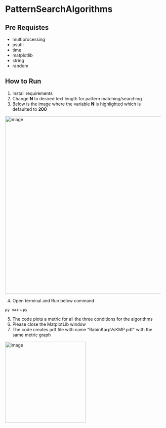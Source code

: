 # PatternSearchAlgorithms

## Pre Requistes
- multiprocessing
- psutil
- time
- matplotlib
- string
- random

## How to Run
1. Install requirements
2. Change **N** to desired text length for pattern matching/searching
3. Below is the image where the variable **N** is highlighted which is defaulted to **200**
<img width="572" alt="image" src="https://user-images.githubusercontent.com/53343166/156968579-bbf7e3fe-7c2a-41a0-9603-5afff229cb4e.png">

4. Open terminal and Run below command


```
py main.py
```

5. The code plots a metric for all the three conditions for the algorithms
6. Please close the MatplotLib window 
7. The code creates pdf file with name "RabinKarpVsKMP.pdf" with the same metric graph
<img width="261" alt="image" src="https://user-images.githubusercontent.com/53343166/156968356-8f9e7700-e880-44a9-87d3-e4a440c623f6.png">

   